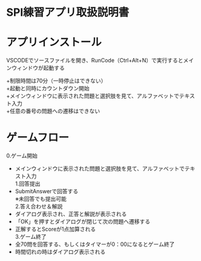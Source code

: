# SPI練習アプリ取扱説明書<br>

# アプリインストール<br>
VSCODEでソースファイルを開き、RunCode（Ctrl+Alt+N）で実行するとメインウィンドウが起動する<br>

+制限時間は70分（一時停止はできない）<br>
+起動と同時にカウントダウン開始<br>
+メインウィンドウに表示された問題と選択肢を見て、アルファベットでテキスト入力<br>
+任意の番号の問題への遷移はできない<br>


# ゲームフロー<br>
0.ゲーム開始<br>
+ メインウィンドウに表示された問題と選択肢を見て、アルファベットでテキスト入力<br>
1.回答提出<br>
+ SubmitAnswerで回答する<br>
※未回答でも提出可能<br>
2.答え合わせ＆解説<br>
+ ダイアログ表示され、正答と解説が表示される<br>
+ 「OK」を押すとダイアログが閉じて次の問題へ遷移する<br>
+ 正解するとScoreが1点加算される<br>
3.ゲーム終了<br>
+ 全70問を回答する、もしくはタイマーが0：00になるとゲーム終了<br>
+ 時間切れの時はダイアログ表示される<br>
